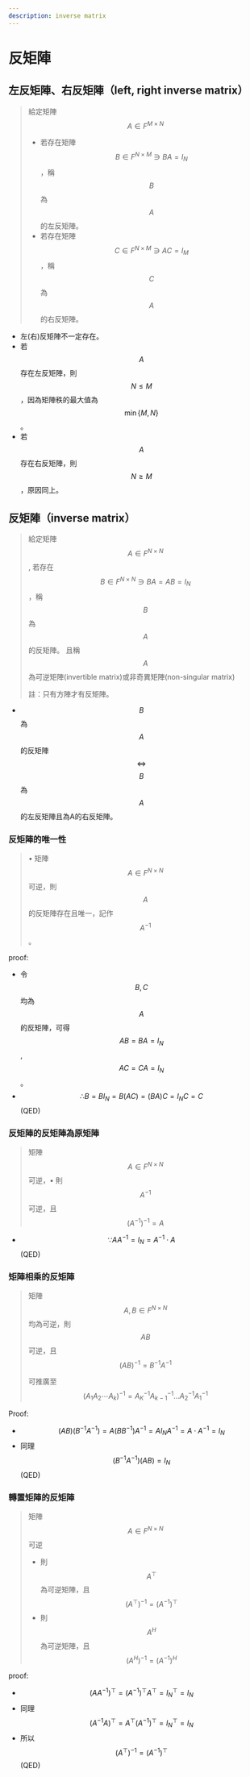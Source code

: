 ```yaml
---
description: inverse matrix
---
```


# 反矩陣

## 左反矩陣、右反矩陣（left, right inverse matrix）

> 給定矩陣$$ A \in F^{M \times N}$$
>
> * 若存在矩陣$$B \in F^{N \times M} \ni BA=I_N$$，稱$$B$$為$$A$$的左反矩陣。
> * 若存在矩陣$$C \in F^{ N \times M} \ni AC=I_M$$，稱$$C$$為$$A$$的右反矩陣。

* 左\(右\)反矩陣不一定存在。
* 若$$A$$存在左反矩陣，則$$N \leq M$$，因為矩陣秩的最大值為$$\min\{M,N\}$$。
* 若$$A$$存在右反矩陣，則$$N \geq M$$，原因同上。

## 反矩陣（inverse matrix）

> 給定矩陣$$A \in F^{N \times N}$$, 若存在$$B \in F^{N \times N}  \ni BA=AB=I_N$$，稱$$B$$為$$A$$的反矩陣。且稱$$A$$為可逆矩陣\(invertible matrix\)或非奇異矩陣\(non-singular matrix\)
>
> 註：只有方陣才有反矩陣。

* $$B$$為$$A$$的反矩陣$$\Leftrightarrow$$$$B$$為$$A$$的左反矩陣且為A的右反矩陣。

### 反矩陣的唯一性

> • 矩陣$$ A \in F^{N \times N}$$  可逆，則$$A$$的反矩陣存在且唯一，記作$$A^{−1}$$。

proof:

* 令$$B,C$$均為$$A$$的反矩陣，可得  $$AB=BA=I_N$$, $$AC=CA=I_N$$。
* $$∴B=BI_N=B(AC)=(BA)C=I_NC=C$$ \(QED\)

###  反矩陣的反矩陣為原矩陣

> 矩陣$$ A \in F^{N \times N}$$  可逆，• 則$$A^{−1}$$ 可逆，且$$(A^{−1} )^{−1}=A$$

* $$\because AA^{−1}=I_N=A^{−1}⋅A$$ \(QED\)

### 矩陣相乘的反矩陣

> 矩陣 $$A,B \in F^{N \times N}$$ 均為可逆，則$$AB$$可逆，且$$(AB)^{−1}=B^{−1} A^{−1}$$
>
> 可推廣至$$(A_1 A_2⋯A_k )^{−1}=A_K^{−1} A_{k−1}^{−1}\ldots A_2^{−1} A_1^{−1}$$

Proof:

* $$(AB)(B^{−1} A^{−1} )=A(BB^{−1} ) A^{−1}=AI_NA^{−1}=A⋅A^{−1}=I_N$$
* 同理 $$(B^{−1} A^{−1} )(AB)=I_N$$ \(QED\)

### 轉置矩陣的反矩陣

> 矩陣 $$A \in F^{N \times N}$$ 可逆 
>
> * 則$$A^{\top}$$ 為可逆矩陣，且$$(A^\top )^{−1}=(A^{−1} )^{\top}$$
> * 則$$A^H$$ 為可逆矩陣，且$$(A^{H} )^{−1}=(A^{−1} )^H$$

proof:

* $$(AA^{-1})^\top =(A^{-1})^\top A^\top =I_N^\top =I_N$$
* 同理 $$(A^{-1}A)^\top = A^\top (A^{-1})^\top = I_N^\top =I_N$$
* 所以$$(A^{\top})^{-1}=(A^{-1})^\top$$ \(QED\)


